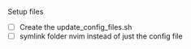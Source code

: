Setup files
- [ ] Create the update_config_files.sh
- [ ] symlink folder nvim instead of just the config file
